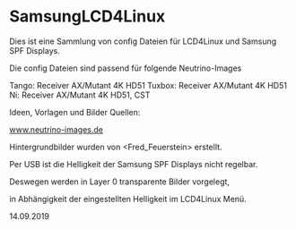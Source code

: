 # SamsungLCD4Linux

Dies ist eine Sammlung von config Dateien für LCD4Linux und Samsung SPF Displays.

Die config Dateien sind passend für folgende Neutrino-Images

Tango:  Receiver AX/Mutant 4K HD51
Tuxbox: Receiver AX/Mutant 4K HD51
Ni:     Receiver AX/Mutant 4K HD51, CST

Ideen, Vorlagen und Bilder Quellen:

www.neutrino-images.de

Hintergrundbilder wurden von <Fred_Feuerstein> erstellt.

Per USB ist die Helligkeit der Samsung SPF Displays nicht regelbar.

Deswegen werden in Layer 0 transparente Bilder vorgelegt,

in Abhängigkeit der eingestellten Helligkeit im LCD4Linux Menü.

14.09.2019

